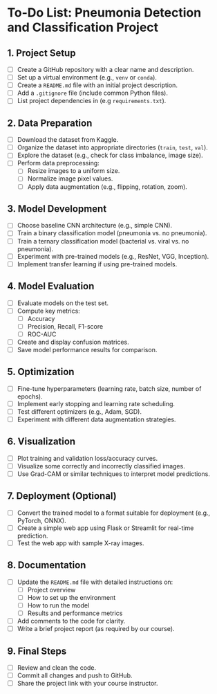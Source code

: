 # **To-Do List: Pneumonia Detection and Classification Project**

## **1. Project Setup**
- [ ] Create a GitHub repository with a clear name and description.
- [ ] Set up a virtual environment (e.g., `venv` or `conda`).
- [ ] Create a `README.md` file with an initial project description.
- [ ] Add a `.gitignore` file (include common Python files).
- [ ] List project dependencies in (e.g `requirements.txt`).

## **2. Data Preparation**
- [ ] Download the dataset from Kaggle.
- [ ] Organize the dataset into appropriate directories (`train`, `test`, `val`).
- [ ] Explore the dataset (e.g., check for class imbalance, image size).
- [ ] Perform data preprocessing:
  - [ ] Resize images to a uniform size.
  - [ ] Normalize image pixel values.
  - [ ] Apply data augmentation (e.g., flipping, rotation, zoom).

## **3. Model Development**
- [ ] Choose baseline CNN architecture (e.g., simple CNN).
- [ ] Train a binary classification model (pneumonia vs. no pneumonia).
- [ ] Train a ternary classification model (bacterial vs. viral vs. no pneumonia).
- [ ] Experiment with pre-trained models (e.g., ResNet, VGG, Inception).
- [ ] Implement transfer learning if using pre-trained models.

## **4. Model Evaluation**
- [ ] Evaluate models on the test set.
- [ ] Compute key metrics:
  - [ ] Accuracy
  - [ ] Precision, Recall, F1-score
  - [ ] ROC-AUC
- [ ] Create and display confusion matrices.
- [ ] Save model performance results for comparison.

## **5. Optimization**
- [ ] Fine-tune hyperparameters (learning rate, batch size, number of epochs).
- [ ] Implement early stopping and learning rate scheduling.
- [ ] Test different optimizers (e.g., Adam, SGD).
- [ ] Experiment with different data augmentation strategies.

## **6. Visualization**
- [ ] Plot training and validation loss/accuracy curves.
- [ ] Visualize some correctly and incorrectly classified images.
- [ ] Use Grad-CAM or similar techniques to interpret model predictions.

## **7. Deployment (Optional)**
- [ ] Convert the trained model to a format suitable for deployment (e.g., PyTorch, ONNX).
- [ ] Create a simple web app using Flask or Streamlit for real-time prediction.
- [ ] Test the web app with sample X-ray images.

## **8. Documentation**
- [ ] Update the `README.md` file with detailed instructions on:
  - [ ] Project overview
  - [ ] How to set up the environment
  - [ ] How to run the model
  - [ ] Results and performance metrics
- [ ] Add comments to the code for clarity.
- [ ] Write a brief project report (as required by our course).

## **9. Final Steps**
- [ ] Review and clean the code.
- [ ] Commit all changes and push to GitHub.
- [ ] Share the project link with your course instructor.

